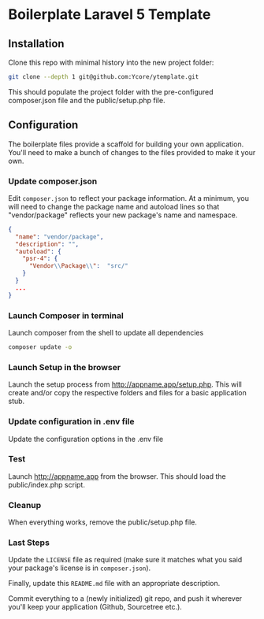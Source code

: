 # Boilerplate Laravel 5 Template

## Installation

Clone this repo with minimal history into the new project folder:

```sh
git clone --depth 1 git@github.com:Ycore/ytemplate.git
```

This should populate the project folder with the pre-configured composer.json file and the public/setup.php file.

## Configuration

The boilerplate files provide a scaffold for building your own application.  You'll need to make a bunch of changes to the files provided to make it your own.

### Update composer.json

Edit `composer.json` to reflect your package information.  At a minimum, you will need to change the package name and autoload lines so that "vendor/package" reflects your new package's name and namespace.

```json
{
  "name": "vendor/package",
  "description": "",
  "autoload": {
    "psr-4": {
      "Vendor\\Package\\":  "src/"
    }
  }
  ...
}
```

### Launch Composer in terminal

Launch composer from the shell to update all dependencies

```sh
composer update -o
```

### Launch Setup in the browser

Launch the setup process from http://appname.app/setup.php. This will create and/or copy the respective folders and files for a basic application stub.

### Update configuration in .env file

Update the configuration options in the .env file

### Test

Launch http://appname.app from the browser. This should load the public/index.php script.

### Cleanup

When everything works, remove the public/setup.php file.


### Last Steps

Update the `LICENSE` file as required (make sure it matches what you said your package's license is in `composer.json`).

Finally, update this `README.md` file with an appropriate description.

Commit everything to a (newly initialized) git repo, and push it wherever you'll keep your application (Github, Sourcetree etc.).
